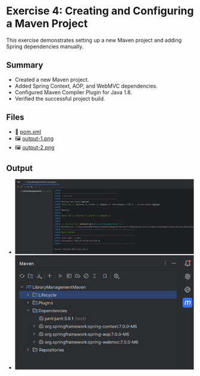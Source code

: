 # Exercise 4: Creating and Configuring a Maven Project

This exercise demonstrates setting up a new Maven project and adding Spring dependencies manually.

## Summary

- Created a new Maven project.
- Added Spring Context, AOP, and WebMVC dependencies.
- Configured Maven Compiler Plugin for Java 1.8.
- Verified the successful project build.

## Files

- 🔗 [pom.xml](./LibraryManagementMaven/pom.xml)
- 🖼️ [output-1.png](./output-1.png)
- 🖼️ [output-2.png](./output-2.png)

## Output

- ![Build Output - Screenshot 1](./output-1.png)
- ![Dependencies Output - Screenshot 2](./output-2.png)
